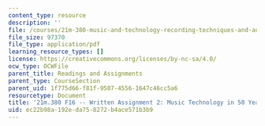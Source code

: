 ```yaml
---
content_type: resource
description: ''
file: /courses/21m-380-music-and-technology-recording-techniques-and-audio-production-fall-2016/ec22b98a192eda758272b4ace571b3b9_MIT21M_380F16_assn_wr2.pdf
file_size: 97370
file_type: application/pdf
learning_resource_types: []
license: https://creativecommons.org/licenses/by-nc-sa/4.0/
ocw_type: OCWFile
parent_title: Readings and Assignments
parent_type: CourseSection
parent_uid: 1f775d66-f81f-9507-4556-1647c46cc5a6
resourcetype: Document
title: '21m.380 F16 -- Written Assignment 2: Music Technology in 50 Years'
uid: ec22b98a-192e-da75-8272-b4ace571b3b9
---
```

